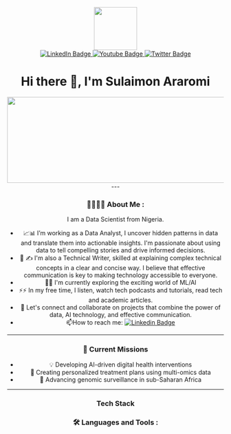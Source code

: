 <div id="header" align="center">
  <img src="https://media.giphy.com/media/M9gbBd9nbDrOTu1Mqx/giphy.gif" width="100"/>
</div>
<div id="badges" align="center">
  <a href="your-linkedin-URL">
    <img src="https://img.shields.io/badge/LinkedIn-blue?style=for-the-badge&logo=linkedin&logoColor=white" alt="LinkedIn Badge"/>
    
  </a>
  <a href="your-youtube-URL">
    <img src="https://img.shields.io/badge/YouTube-red?style=for-the-badge&logo=youtube&logoColor=white" alt="Youtube Badge"/>
  </a>
  <a href="your-twitter-URL">
    <img src="https://img.shields.io/badge/Twitter-blue?style=for-the-badge&logo=twitter&logoColor=white" alt="Twitter Badge"/>
  </a>
  
<div align="center">
  <img src="https://komarev.com/ghpvc/?username=Peace0095&style=flat-square&color=blue" alt=""/>
</div>

<h1 align="center">
  Hi there 👋, I'm Sulaimon Araromi
</h1>

<div align="center">
  <img src="https://media.giphy.com/media/dWesBcTLavkZuG35MI/giphy.gif" width="600" height="200"/>
</div>
---

### :man_scientist::man_technologist: About Me :
I am a Data Scientist from Nigeria.
- :chart_with_upwards_trend::bar_chart: I’m working as a Data Analyst, I uncover hidden patterns in data and translate them into actionable insights. I'm passionate about using data to tell compelling stories and drive informed decisions.
- :seedling: ✍️ I'm also a Technical Writer, skilled at explaining complex technical concepts in a clear and concise way. I believe that effective communication is key to making technology accessible to everyone.
- 🚀🚀 I'm currently exploring the exciting world of ML/AI 
- :zap::zap: In my free time, I listen, watch tech podcasts and tutorials, read tech and academic articles.
- 🤝 Let's connect and collaborate on projects that combine the power of data, AI technology, and effective communication.
- :mailbox:How to reach me: [![Linkedin Badge](https://img.shields.io/badge/-kakbar-blue?style=flat&logo=Linkedin&logoColor=white)](https://www.linkedin.com/in/sulaimon-araromi-395573151/)

---
### 🚀 Current Missions
- 💡 Developing AI-driven digital health interventions
- 🎯 Creating personalized treatment plans using multi-omics data
- 🦠 Advancing genomic surveillance in sub-Saharan Africa

---
###  Tech Stack 
### :hammer_and_wrench: Languages and Tools :

